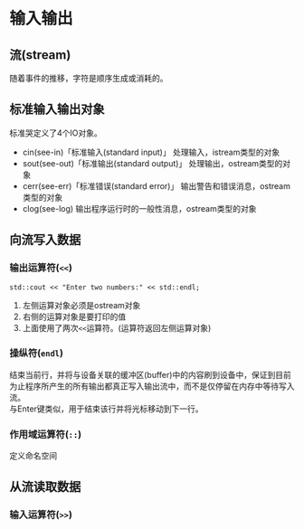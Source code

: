# 输入输出
## 流(stream)
随着事件的推移，字符是顺序生成或消耗的。

## 标准输入输出对象
标准哭定义了4个IO对象。
- cin(see-in)「标准输入(standard input)」
处理输入，istream类型的对象
- sout(see-out)「标准输出(standard output)」
处理输出，ostream类型的对象
- cerr(see-err)「标准错误(standard error)」
输出警告和错误消息，ostream类型的对象
- clog(see-log)
输出程序运行时的一般性消息，ostream类型的对象

## 向流写入数据
### 输出运算符(`<<`)
```
std::cout << "Enter two numbers:" << std::endl;
```
1. 左侧运算对象必须是ostream对象
2. 右侧的运算对象是要打印的值
3. 上面使用了两次`<<`运算符。(运算符返回左侧运算对象)

### 操纵符(`endl`)
结束当前行，并将与设备关联的缓冲区(buffer)中的内容刷到设备中，保证到目前为止程序所产生的所有输出都真正写入输出流中，而不是仅停留在内存中等待写入流。   
与Enter键类似，用于结束该行并将光标移动到下一行。

### 作用域运算符(`::`)
定义命名空间

## 从流读取数据
### 输入运算符(`>>`)